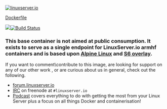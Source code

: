 [linuxserverurl]: https://linuxserver.io
[forumurl]: https://forum.linuxserver.io
[ircurl]: https://www.linuxserver.io/irc/
[podcasturl]: https://www.linuxserver.io/podcast/

[![linuxserver.io](https://raw.githubusercontent.com/linuxserver/docker-templates/master/linuxserver.io/img/linuxserver_medium.png)][linuxserverurl]

[Dockerfile](https://github.com/linuxserver/docker-baseimage-alpine-armhf/blob/master/Dockerfile)

[![](https://images.microbadger.com/badges/image/lsiobase/alpine.armhf.svg)](https://microbadger.com/images/lsiobase/alpine.armhf "Get your own image badge on microbadger.com")[![Build Status](http://jenkins.linuxserver.io:8080/job/Dockers/job/BaseImages-armhf/job/lsiobase-alpine.armhf/badge/icon)](http://jenkins.linuxserver.io:8080/job/Dockers/job/BaseImages-armhf/job/lsiobase-alpine.armhf/)

### This base container is not aimed at public consumption. It exists to serve as a single endpoint for LinuxServer.io armhf containers and is based upon [Alpine Linux](https://hub.docker.com/_/alpine/) and [S6 overlay](https://github.com/just-containers/s6-overlay).

If you want to comment\contribute to this image, are looking for support on any of our other work , or are curious about us in general, check out the following.

* [forum.linuxserver.io][forumurl]
* [IRC][ircurl] on freenode at `#linuxserver.io`
* [Podcast][podcasturl] covers everything to do with getting the most from your Linux Server plus a focus on all things Docker and containerisation!
